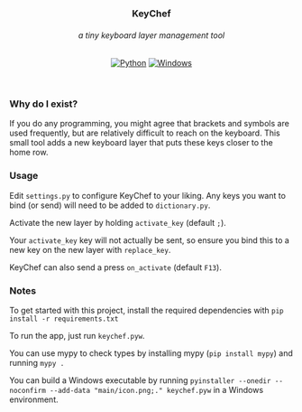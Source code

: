 <div align="center">

### KeyChef

###### a tiny keyboard layer management tool

[![Python](https://img.shields.io/badge/python-3670A0?logo=python&logoColor=ffdd54)](https://www.python.org)
[![Windows](https://shields.io/badge/Windows--9cf?logo=Windows&style=social)](https://www.microsoft.com/software-download/windows11)

</div>
<br />

### Why do I exist?

If you do any programming, you might agree that brackets and symbols are used frequently, but are relatively difficult to reach on the keyboard. This small tool adds a new keyboard layer that puts these keys closer to the home row.

### Usage

Edit `settings.py` to configure KeyChef to your liking. Any keys you want to bind (or send) will need to be added to `dictionary.py`.

Activate the new layer by holding `activate_key` (default `;`).

Your `activate_key` key will not actually be sent, so ensure you bind this to a new key on the new layer with `replace_key`.

KeyChef can also send a press `on_activate` (default `F13`).

### Notes

To get started with this project, install the required dependencies with `pip install -r requirements.txt`

To run the app, just run `keychef.pyw`.

You can use mypy to check types by installing mypy (`pip install mypy`) and running `mypy .`

You can build a Windows executable by running `pyinstaller --onedir --noconfirm --add-data "main/icon.png;." keychef.pyw` in a Windows environment.
